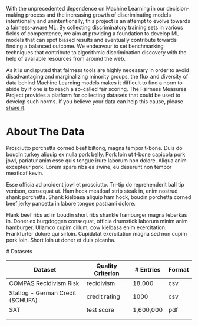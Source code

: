 <!-- http://www.tablesgenerator.com/markdown_tables# -->
With the unprecedented dependence on Machine Learning in our decision-making process and the increasing growth of discriminating models intentionally and unintentionally, this project is an attempt to evolve towards a fairness-aware ML.
By collecting discriminatory training sets in various fields of compentence, we aim at providing a foundation to develop ML models that can spot biased results and eventually contribute towards finding a balanced outcome.
We endeavour to set benchmarking techniques that contribute to algorithmic discrimination discovery with the help of available resources from around the web.

As it is undisputed that fairness tools are highly necessary in order to avoid disadvantaging and marginalizing minority groups, the flux and diversity of data behind Machine Learning models makes it difficult to find a norm to abide by if one is to reach a so-called fair scoring.
The Fairness Measures Project provides a platform for collecting datasets that could be used to develop such norms. If you believe your data can help this cause, please [share it](#).

# About The Data

Prosciutto porchetta corned beef biltong, magna tempor t-bone. Duis do boudin turkey aliquip ex nulla pork belly. Pork loin ut t-bone capicola pork jowl, pariatur anim esse quis tongue irure laborum non dolore. Aliqua anim excepteur pork. Lorem spare ribs ea swine, eu deserunt non tempor meatloaf kevin.

Esse officia ad proident jowl et prosciutto. Tri-tip do reprehenderit ball tip venison, consequat ut. Ham hock meatloaf strip steak in, enim nostrud shank porchetta. Shank kielbasa aliquip ham hock, boudin porchetta corned beef jerky pancetta in labore tongue pastrami dolore.

Flank beef ribs ad in boudin short ribs shankle hamburger magna leberkas in. Doner ex burgdoggen consequat, officia drumstick laborum minim anim hamburger. Ullamco cupim cillum, cow kielbasa enim exercitation. Frankfurter dolore qui sirloin. Cupidatat exercitation magna sed non cupim pork loin. Short loin ut doner et duis picanha.

<a name ="datasets"># Datasets </a>

| Dataset                          	| Quality Criterion 	| # Entries 	| Format 	|
|----------------------------------	|-------------------	|-----------	|--------	|
| COMPAS Recidivism Risk           	| recidivism        	| 18,000    	| csv    	|
| Statlog - German Credit (SCHUFA) 	| credit rating     	| 1000      	| csv    	|
| SAT                              	| test score        	| 1,600,000 	| pdf      	|
|                                  	|                   	|           	|                    	|                                                                                                	|        	|
|                                  	|                   	|           	|                    	|                                                                                                	|        	|
